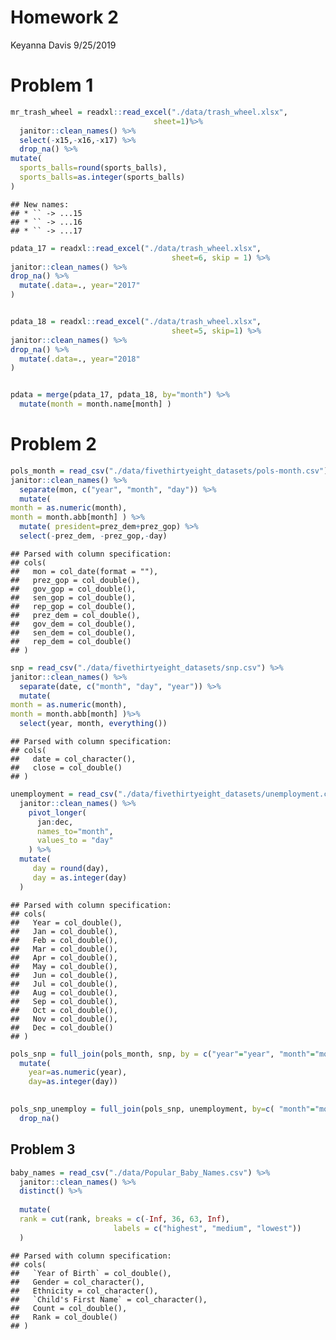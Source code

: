 Homework 2
================
Keyanna Davis
9/25/2019

Problem 1
=========

``` r
mr_trash_wheel = readxl::read_excel("./data/trash_wheel.xlsx", 
                                sheet=1)%>%
  janitor::clean_names() %>% 
  select(-x15,-x16,-x17) %>% 
  drop_na() %>% 
mutate(
  sports_balls=round(sports_balls),
  sports_balls=as.integer(sports_balls)
)
```

    ## New names:
    ## * `` -> ...15
    ## * `` -> ...16
    ## * `` -> ...17

``` r
pdata_17 = readxl::read_excel("./data/trash_wheel.xlsx",
                                    sheet=6, skip = 1) %>% 
janitor::clean_names() %>% 
drop_na() %>% 
  mutate(.data=., year="2017"
) 


pdata_18 = readxl::read_excel("./data/trash_wheel.xlsx",
                                    sheet=5, skip=1) %>% 
janitor::clean_names() %>% 
drop_na() %>% 
  mutate(.data=., year="2018"
) 


pdata = merge(pdata_17, pdata_18, by="month") %>% 
  mutate(month = month.name[month] )
```

Problem 2
=========

``` r
pols_month = read_csv("./data/fivethirtyeight_datasets/pols-month.csv") %>% 
janitor::clean_names() %>% 
  separate(mon, c("year", "month", "day")) %>% 
  mutate(
month = as.numeric(month),
month = month.abb[month] ) %>% 
  mutate( president=prez_dem+prez_gop) %>% 
  select(-prez_dem, -prez_gop,-day)
```

    ## Parsed with column specification:
    ## cols(
    ##   mon = col_date(format = ""),
    ##   prez_gop = col_double(),
    ##   gov_gop = col_double(),
    ##   sen_gop = col_double(),
    ##   rep_gop = col_double(),
    ##   prez_dem = col_double(),
    ##   gov_dem = col_double(),
    ##   sen_dem = col_double(),
    ##   rep_dem = col_double()
    ## )

``` r
snp = read_csv("./data/fivethirtyeight_datasets/snp.csv") %>% 
janitor::clean_names() %>% 
  separate(date, c("month", "day", "year")) %>% 
  mutate(
month = as.numeric(month),
month = month.abb[month] )%>% 
  select(year, month, everything())
```

    ## Parsed with column specification:
    ## cols(
    ##   date = col_character(),
    ##   close = col_double()
    ## )

``` r
unemployment = read_csv("./data/fivethirtyeight_datasets/unemployment.csv") %>% 
  janitor::clean_names() %>% 
    pivot_longer(
      jan:dec,
      names_to="month",
      values_to = "day"
    ) %>% 
  mutate(
     day = round(day),
     day = as.integer(day)
  )
```

    ## Parsed with column specification:
    ## cols(
    ##   Year = col_double(),
    ##   Jan = col_double(),
    ##   Feb = col_double(),
    ##   Mar = col_double(),
    ##   Apr = col_double(),
    ##   May = col_double(),
    ##   Jun = col_double(),
    ##   Jul = col_double(),
    ##   Aug = col_double(),
    ##   Sep = col_double(),
    ##   Oct = col_double(),
    ##   Nov = col_double(),
    ##   Dec = col_double()
    ## )

``` r
pols_snp = full_join(pols_month, snp, by = c("year"="year", "month"="month")) %>% 
  mutate(
    year=as.numeric(year),
    day=as.integer(day))
  

pols_snp_unemploy = full_join(pols_snp, unemployment, by=c( "month"="month", "year"="year", "day"="day")) %>% 
  drop_na()
```

Problem 3
---------

``` r
baby_names = read_csv("./data/Popular_Baby_Names.csv") %>% 
  janitor::clean_names() %>% 
  distinct() %>% 
 
  mutate(
  rank = cut(rank, breaks = c(-Inf, 36, 63, Inf),
                       labels = c("highest", "medium", "lowest"))
  )
```

    ## Parsed with column specification:
    ## cols(
    ##   `Year of Birth` = col_double(),
    ##   Gender = col_character(),
    ##   Ethnicity = col_character(),
    ##   `Child's First Name` = col_character(),
    ##   Count = col_double(),
    ##   Rank = col_double()
    ## )
